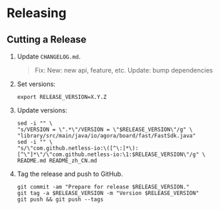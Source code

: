 Releasing
=========

Cutting a Release
-----------------

1. Update `CHANGELOG.md`.
   > Fix: 
   > New: new api, feature, etc.
   > Update: bump dependencies
2. Set versions:

    ```
    export RELEASE_VERSION=X.Y.Z
    ```
3. Update versions:
   ```
   sed -i "" \
   "s/VERSION = \".*\"/VERSION = \"$RELEASE_VERSION\"/g" \
   "library/src/main/java/io/agora/board/fast/FastSdk.java"
   sed -i "" \
   "s/\"com.github.netless-io:\([^\:]*\):[^\"]*\"/\"com.github.netless-io:\1:$RELEASE_VERSION\"/g" \
   README.md README_zh_CN.md
    ```
4. Tag the release and push to GitHub.
   ```
   git commit -am "Prepare for release $RELEASE_VERSION."
   git tag -a $RELEASE_VERSION -m "Version $RELEASE_VERSION"
   git push && git push --tags
   ```